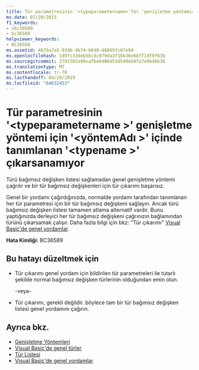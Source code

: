 ```yaml
---
title: Tür parametresinin '<typeparametername>'for 'genişletme yöntemi<methodname>'içinde tanımlanan'<typename>' çıkarsanamıyor
ms.date: 07/20/2015
f1_keywords:
- vbc36589
- bc36589
helpviewer_keywords:
- BC36589
ms.assetid: 4676a7a5-934b-4b74-b640-48065fc07e94
ms.openlocfilehash: 1d9fc33deb5bcdc879da3f10b36e6bff1df0f63b
ms.sourcegitcommit: 2701302a99cafbe0d86d53d540eb0fa7e9b46b36
ms.translationtype: MT
ms.contentlocale: tr-TR
ms.lasthandoff: 04/28/2019
ms.locfileid: "64632453"
---
```

# <a name="type-parameter-typeparametername-for-extension-method-methodname-defined-in-typename-cannot-be-inferred"></a>Tür parametresinin '\<typeparametername >' genişletme yöntemi için '\<yöntemAdı >' içinde tanımlanan '\<typename >' çıkarsanamıyor
Türü bağımsız değişken listesi sağlamadan genel genişletme yöntemi çağrılır ve bir tür bağımsız değişkenleri için tür çıkarımı başarısız.  
  
 Genel bir yordamı çağırdığınızda, normalde yordamı tarafından tanımlanan her tür parametresi için bir tür bağımsız değişkeni sağlayın. Ancak türü bağımsız değişken listesi tamamen atlama alternatif vardır. Bunu yaptığınızda derleyici her tür bağımsız değişkeni çağrınızın bağlamından türünü çıkarsamak çalışır. Daha fazla bilgi için bkz: "Tür çıkarımı" [Visual Basic'de genel yordamlar](../../visual-basic/programming-guide/language-features/data-types/generic-procedures.md).  
  
 **Hata Kimliği:** BC36589  
  
## <a name="to-correct-this-error"></a>Bu hatayı düzeltmek için  
  
- Tür çıkarımı genel yordam için bildirilen tür parametreleri ile tutarlı şekilde normal bağımsız değişken türlerinin olduğundan emin olun.  
  
     -veya-  
  
- Tür çıkarımı, gerekli değildir. böylece tam bir tür bağımsız değişken listesi genel yordamını çağırın.  
  
## <a name="see-also"></a>Ayrıca bkz.

- [Genişletme Yöntemleri](../../visual-basic/programming-guide/language-features/procedures/extension-methods.md)
- [Visual Basic'de genel türler](../../visual-basic/programming-guide/language-features/data-types/generic-types.md)
- [Tür Listesi](../../visual-basic/language-reference/statements/type-list.md)
- [Visual Basic'de genel yordamlar](../../visual-basic/programming-guide/language-features/data-types/generic-procedures.md)
